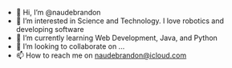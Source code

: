 - 👋 Hi, I’m @naudebrandon
- 👀 I’m interested in Science and Technology. I love robotics and developing software
- 🌱 I’m currently learning Web Development, Java, and Python
- 💞️ I’m looking to collaborate on ...
- 📫 How to reach me on naudebrandon@icloud.com

<!---
naudebrandon/naudebrandon is a ✨ special ✨ repository because its `README.md` (this file) appears on your GitHub profile.
You can click the Preview link to take a look at your changes.
--->
